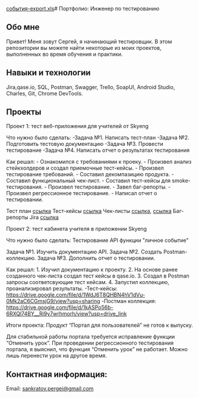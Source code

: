 [события-export.xls](https://github.com/SPank8/-/files/12039881/-export.xls)# Портфолио: Инженер по тестированию
## Обо мне
Привет! Меня зовут Сергей, я начинающий тестировщик.
В этом репозитории вы можете найти некоторые из моих проектов, выполненных во время обучения и практики.

## Навыки и технологии
Jira,qase.io, SQL, Postman, Swagger, Trello,
SoapUI, Android Studio, Charles, Git, Chrome DevTools.

## Проекты
Проект 1: тест веб-приложения для учителей от Skyeng

<p>Что нужно было сделать:
-Задача №1. Написать тест-план 
-Задача №2. Подготовить тестовую документацию
-Задача №3. Провести тестирование
-Задача №4. Написать отчет о результатах тестирования

<p>Как решал:
- Ознакомился с требованиями к проеку.
- Произвел анализ стейкхолдеров и создал приемочные тест-кейсы.
- Произвел тестирование требований.
- Составил декомпазицию продукта.
- Составил функциональный чек-лист.
- Составил тест-кейсы для smoke-тестирования.
- Произвел тестирование.
- Завел баг-репорты.
- Произвел регрессионное тестирование.
- Написал отчет о тестировании.

 Тест план [ссылка](https://drive.google.com/file/d/1E5sxRVxwmnixZzUnwxOL3YjgPQkR1VC_/view?usp=sharing)
 Тест-кейсы [ссылка](https://drive.google.com/file/d/1WdJ6T8QHBN4hV1dVu-0Mk2aC6CGmsjG9/view?usp=sharing)
 Чек-листы [ссылка](https://docs.google.com/spreadsheets/d/1CjwE1lytycX-DmoVR4KJmvbVnRMazv5J/edit?usp=sharing&ouid=101741904213105894434&rtpof=true&sd=true), [ссылка](https://docs.google.com/spreadsheets/d/1YmAC0ASDORjrHgzCMWNF8Yey6rOuzIBV/edit?usp=sharing&ouid=101741904213105894434&rtpof=true&sd=true)
 Баг-репорты Jira [ссылка](https://drive.google.com/file/d/1mF2a_UfuI3BdKm6aGYdPc3vBw6vm3cRF/view?usp=sharing)

Проект 2: тест кабинета учителя в приложении Skyeng

Что нужно было сделать: Тестирование API функции "личное событие"

Задача №1. Изучить документацию API.
Задача №2. Создать Postman-коллекцию.
Задача №3. Дополнить отчет о тестировании.

Как решал:  1. Изучил документацию к проекту.
            2. На основе ранее созданного чек-листа создал тест кейсы в qase.io.
            3. Создал в Postman запросы соответсвующие тест кейсам.
            4. Запустил коллекцию, проанализировал результаты.
-Тест-кейсы:
https://drive.google.com/file/d/1WdJ6T8QHBN4hV1dVu-0Mk2aC6CGmsjG9/view?usp=sharing
-Постман коллекция:
https://drive.google.com/file/d/1kASPo56b-6RXQl74BY__Ri9y7wrhmorh/view?usp=drive_link

Итоги проекта: Продукт “Портал для пользователей” не готов к выпуску.

Для стабильной работы портала требуется исправление функции “Отменить урок”. При проведении регрессионного тестирования портала, я выяснил, что функция “Отменить урок” не работает. Можно лишь перенести урок на другое время.


## Контактная информация:
Email: sankratov.pergei@gmail.com
